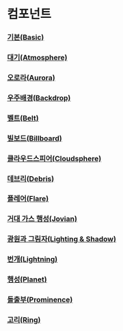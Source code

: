 # 컴포넌트

### [기본(Basic)](./components/basic.md)
### [대기(Atmosphere)](./components/atmosphere.md)
### [오로라(Aurora)](./components/aurora.md)
### [우주배경(Backdrop)](./components/backdrop.md)
### [벨트(Belt)](./components/belt.md)
### [빌보드(Billboard)](./components/billboard.md)
### [클라우드스피어(Cloudsphere)](./components/cloudsphere.md)
### [데브리(Debris)](./components/debris.md)
### [플레어(Flare)](./components/flare.md)
### [거대 가스 행성(Jovian)](./components/jovian.md)
### [광원과 그림자(Lighting & Shadow)](./components/lighting_and_shadow.md)
### [번개(Lightning)](./components/lightning.md)
### [행성(Planet)](./components/planet.md)
### [돌출부(Prominence)](./components/prominence.md)
### [고리(Ring)](./components/ring.md)


